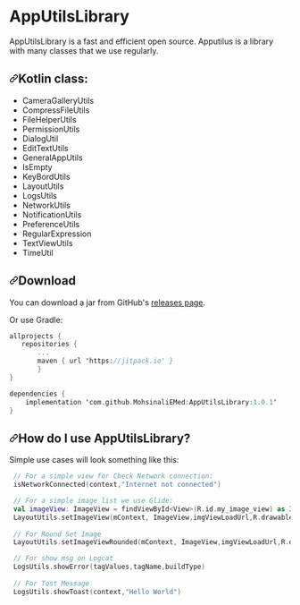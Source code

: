 # AppUtilsLibrary
AppUtilsLibrary is a fast and efficient open source. Apputilus is a library with many classes that we use regularly.


<h2><a id="user-content-how-do-i-use-glide" class="anchor" aria-hidden="true" href="#how-do-i-use-glide"><svg class="octicon octicon-link" viewBox="0 0 16 16" version="1.1" width="16" height="16" aria-hidden="true"><path fill-rule="evenodd" d="M7.775 3.275a.75.75 0 001.06 1.06l1.25-1.25a2 2 0 112.83 2.83l-2.5 2.5a2 2 0 01-2.83 0 .75.75 0 00-1.06 1.06 3.5 3.5 0 004.95 0l2.5-2.5a3.5 3.5 0 00-4.95-4.95l-1.25 1.25zm-4.69 9.64a2 2 0 010-2.83l2.5-2.5a2 2 0 012.83 0 .75.75 0 001.06-1.06 3.5 3.5 0 00-4.95 0l-2.5 2.5a3.5 3.5 0 004.95 4.95l1.25-1.25a.75.75 0 00-1.06-1.06l-1.25 1.25a2 2 0 01-2.83 0z"></path></svg></a>Kotlin class:</h2>

<ul>

<li> CameraGalleryUtils</li>
<li>  CompressFileUtils</li>
<li>  FileHelperUtils</li>
<li>  PermissionUtils</li>
<li>  DialogUtil</li>
<li>  EditTextUtils</li>
<li>  GeneralAppUtils</li>
<li>  IsEmpty</li>
<li>  KeyBordUtils</li>
<li>  LayoutUtils</li>
<li>  LogsUtils</li>
<li>  NetworkUtils</li>
<li>  NotificationUtils</li>
<li>  PreferenceUtils</li>
<li>  RegularExpression</li>
<li>  TextViewUtils</li>
<li>  TimeUtil</li>
</ul>





<h2><a id="user-content-download" class="anchor" aria-hidden="true" href="#download"><svg class="octicon octicon-link" viewBox="0 0 16 16" version="1.1" width="16" height="16" aria-hidden="true"><path fill-rule="evenodd" d="M7.775 3.275a.75.75 0 001.06 1.06l1.25-1.25a2 2 0 112.83 2.83l-2.5 2.5a2 2 0 01-2.83 0 .75.75 0 00-1.06 1.06 3.5 3.5 0 004.95 0l2.5-2.5a3.5 3.5 0 00-4.95-4.95l-1.25 1.25zm-4.69 9.64a2 2 0 010-2.83l2.5-2.5a2 2 0 012.83 0 .75.75 0 001.06-1.06 3.5 3.5 0 00-4.95 0l-2.5 2.5a3.5 3.5 0 004.95 4.95l1.25-1.25a.75.75 0 00-1.06-1.06l-1.25 1.25a2 2 0 01-2.83 0z"></path></svg></a>Download</h2>
<p>You can download a jar from GitHub's <a href="https://github.com/MohsinaliEMed/AppUtilsLibrary/releases/">releases page</a>.</p>
<p>Or use Gradle:</p>

```Kotlin
allprojects {
   repositories {
       ...
       maven { url 'https://jitpack.io' }
       }
}

dependencies {
    implementation 'com.github.MohsinaliEMed:AppUtilsLibrary:1.0.1'
}
 ```


<h2><a id="user-content-how-do-i-use-glide" class="anchor" aria-hidden="true" href="#how-do-i-use-glide"><svg class="octicon octicon-link" viewBox="0 0 16 16" version="1.1" width="16" height="16" aria-hidden="true"><path fill-rule="evenodd" d="M7.775 3.275a.75.75 0 001.06 1.06l1.25-1.25a2 2 0 112.83 2.83l-2.5 2.5a2 2 0 01-2.83 0 .75.75 0 00-1.06 1.06 3.5 3.5 0 004.95 0l2.5-2.5a3.5 3.5 0 00-4.95-4.95l-1.25 1.25zm-4.69 9.64a2 2 0 010-2.83l2.5-2.5a2 2 0 012.83 0 .75.75 0 001.06-1.06 3.5 3.5 0 00-4.95 0l-2.5 2.5a3.5 3.5 0 004.95 4.95l1.25-1.25a.75.75 0 00-1.06-1.06l-1.25 1.25a2 2 0 01-2.83 0z"></path></svg></a>How do I use AppUtilsLibrary?</h2>

<p>Simple use cases will look something like this:</p>

```Kotlin
 // For a simple view for Check Network connection:
 isNetworkConnected(context,"Internet not connected")

 // For a simple image list we use Glide:
 val imageView: ImageView = findViewById<View>(R.id.my_image_view) as ImageView
 LayoutUtils.setImageView(mContext, ImageView,imgViewLoadUrl,R.drawable.loading_spinner,R.drawable.img_error)
 
 // For Round Set Image
 LayoutUtils.setImageViewRounded(mContext, ImageView,imgViewLoadUrl,R.drawable.loading_spinner,R.drawable.img_error)

 // For show msg on Logcat
 LogsUtils.showError(tagValues,tagName,buildType)
 
 // For Tost Message
 LogsUtils.showToast(context,"Hello World")
 
```

